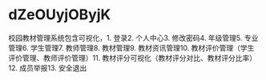 # dZeOUyjOByjK
校园教材管理系统包含可视化，1. 登录2. 个人中心3. 修改密码4. 年级管理5. 专业管理6. 学生管理7. 教师管理8. 教材管理9. 教材资讯管理10. 教材评价管理（学生评价管理、教师评价管理）11. 教材评分可视化（教材评分对比、教材评分比率）12. 成员举报13. 安全退出 
